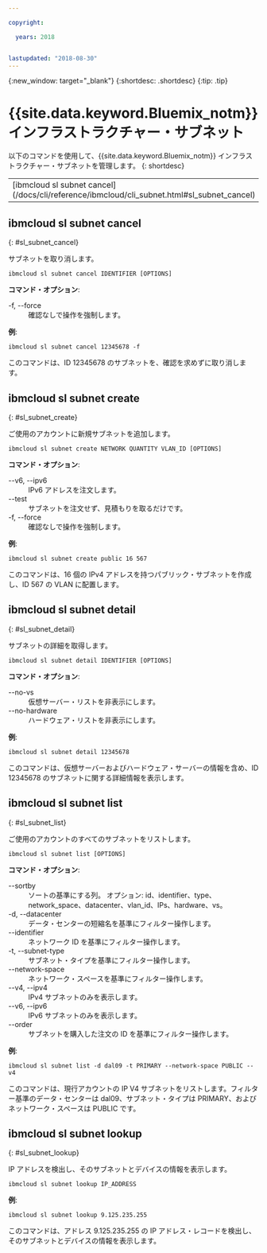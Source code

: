 ```yaml
---

copyright:

  years: 2018


lastupdated: "2018-08-30"
---
```


{:new_window: target="_blank"}
{:shortdesc: .shortdesc}
{:tip: .tip}

# {{site.data.keyword.Bluemix_notm}} インフラストラクチャー・サブネット

以下のコマンドを使用して、{{site.data.keyword.Bluemix_notm}} インフラストラクチャー・サブネットを管理します。
{: shortdesc}

<table summary="コマンドの詳細情報を表示するリンクが含まれたアルファベット順の {{site.data.keyword.Bluemix_notm}} インフラストラクチャー・サブネット・コマンド">
 <thead>
 </thead>
 <tbody>
 <tr>
 <td>[ibmcloud sl subnet cancel](/docs/cli/reference/ibmcloud/cli_subnet.html#sl_subnet_cancel)</td>
 <td>[ibmcloud sl subnet create](/docs/cli/reference/ibmcloud/cli_subnet.html#sl_subnet_create)</td>
 <td>[ibmcloud sl subnet detail](/docs/cli/reference/ibmcloud/cli_subnet.html#sl_subnet_detail)</td>
 <td>[ibmcloud sl subnet list](/docs/cli/reference/ibmcloud/cli_subnet.html#sl_subnet_list)</td>
 <td>[ibmcloud sl subnet lookup](/docs/cli/reference/ibmcloud/cli_subnet.html#sl_subnet_lookup)</td>
 </tr>
   </tbody>
 </table>

 ## ibmcloud sl subnet cancel
{: #sl_subnet_cancel}

サブネットを取り消します。
```
ibmcloud sl subnet cancel IDENTIFIER [OPTIONS]
```

<strong>コマンド・オプション</strong>:
<dl>
<dt>-f, --force</dt>
<dd>確認なしで操作を強制します。</dd>
</dl>

**例**:
```
ibmcloud sl subnet cancel 12345678 -f
```
このコマンドは、ID 12345678 のサブネットを、確認を求めずに取り消します。

## ibmcloud sl subnet create
{: #sl_subnet_create}

ご使用のアカウントに新規サブネットを追加します。
```
ibmcloud sl subnet create NETWORK QUANTITY VLAN_ID [OPTIONS]
```

<strong>コマンド・オプション</strong>:
<dl>
<dt>--v6, --ipv6</dt>
<dd>IPv6 アドレスを注文します。</dd>
<dt>--test</dt>
<dd>サブネットを注文せず、見積もりを取るだけです。</dd>
<dt>-f, --force</dt>
<dd>確認なしで操作を強制します。</dd>
</dl>

**例**:
```
ibmcloud sl subnet create public 16 567
```
このコマンドは、16 個の IPv4 アドレスを持つパブリック・サブネットを作成し、ID 567 の VLAN に配置します。

## ibmcloud sl subnet detail
{: #sl_subnet_detail}

サブネットの詳細を取得します。
```
ibmcloud sl subnet detail IDENTIFIER [OPTIONS]
```

<strong>コマンド・オプション</strong>:
<dl>
<dt>--no-vs</dt>
<dd>仮想サーバー・リストを非表示にします。</dd>
<dt>--no-hardware</dt>
<dd>ハードウェア・リストを非表示にします。</dd>
</dl>

**例**:
```
ibmcloud sl subnet detail 12345678
```
このコマンドは、仮想サーバーおよびハードウェア・サーバーの情報を含め、ID 12345678 のサブネットに関する詳細情報を表示します。

## ibmcloud sl subnet list
{: #sl_subnet_list}

ご使用のアカウントのすべてのサブネットをリストします。
```
ibmcloud sl subnet list [OPTIONS]
```

<strong>コマンド・オプション</strong>:
<dl>
<dt>--sortby</dt>
<dd>ソートの基準にする列。 オプション: id、identifier、type、network_space、datacenter、vlan_id、IPs、hardware、vs。</dd>
<dt>-d, --datacenter</dt>
<dd>データ・センターの短縮名を基準にフィルター操作します。</dd>
<dt>--identifier</dt>
<dd>ネットワーク ID を基準にフィルター操作します。</dd>
<dt>-t, --subnet-type</dt>
<dd>サブネット・タイプを基準にフィルター操作します。</dd>
<dt>--network-space</dt>
<dd>ネットワーク・スペースを基準にフィルター操作します。</dd>
<dt>--v4, --ipv4</dt>
<dd>IPv4 サブネットのみを表示します。</dd>
<dt>--v6, --ipv6</dt>
<dd>IPv6 サブネットのみを表示します。</dd>
<dt>--order</dt>
<dd>サブネットを購入した注文の ID を基準にフィルター操作します。</dd>
</dl>

**例**:
```
ibmcloud sl subnet list -d dal09 -t PRIMARY --network-space PUBLIC --v4
```
このコマンドは、現行アカウントの IP V4 サブネットをリストします。フィルター基準のデータ・センターは dal09、サブネット・タイプは PRIMARY、およびネットワーク・スペースは PUBLIC です。

## ibmcloud sl subnet lookup
{: #sl_subnet_lookup}

IP アドレスを検出し、そのサブネットとデバイスの情報を表示します。
```
ibmcloud sl subnet lookup IP_ADDRESS
```


**例**:
```
ibmcloud sl subnet lookup 9.125.235.255
```
このコマンドは、アドレス 9.125.235.255 の IP アドレス・レコードを検出し、そのサブネットとデバイスの情報を表示します。
